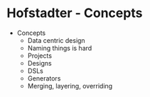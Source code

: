# Hofstadter - Concepts

- Concepts
  - Data centric design
  - Naming things is hard
  - Projects
  - Designs
  - DSLs
  - Generators
  - Merging, layering, overriding

